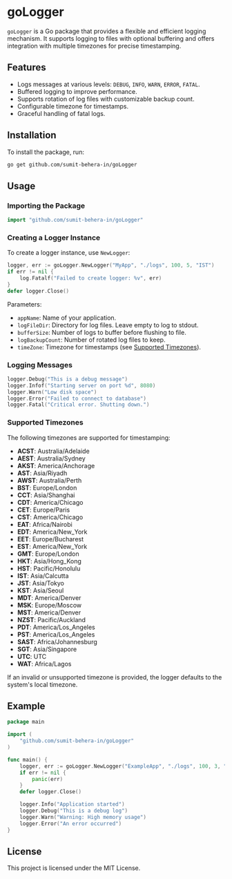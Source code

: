 # goLogger

`goLogger` is a Go package that provides a flexible and efficient logging mechanism. It supports logging to files with optional buffering and offers integration with multiple timezones for precise timestamping.

## Features

- Logs messages at various levels: `DEBUG`, `INFO`, `WARN`, `ERROR`, `FATAL`.
- Buffered logging to improve performance.
- Supports rotation of log files with customizable backup count.
- Configurable timezone for timestamps.
- Graceful handling of fatal logs.

## Installation

To install the package, run:
```bash
go get github.com/sumit-behera-in/goLogger
```

## Usage

### Importing the Package
```go
import "github.com/sumit-behera-in/goLogger"
```

### Creating a Logger Instance
To create a logger instance, use `NewLogger`:
```go
logger, err := goLogger.NewLogger("MyApp", "./logs", 100, 5, "IST")
if err != nil {
    log.Fatalf("Failed to create logger: %v", err)
}
defer logger.Close()
```

Parameters:
- `appName`: Name of your application.
- `logFileDir`: Directory for log files. Leave empty to log to stdout.
- `bufferSize`: Number of logs to buffer before flushing to file.
- `logBackupCount`: Number of rotated log files to keep.
- `timeZone`: Timezone for timestamps (see [Supported Timezones](#supported-timezones)).

### Logging Messages
```go
logger.Debug("This is a debug message")
logger.Infof("Starting server on port %d", 8080)
logger.Warn("Low disk space")
logger.Error("Failed to connect to database")
logger.Fatal("Critical error. Shutting down.")
```

### Supported Timezones
The following timezones are supported for timestamping:

- **ACST**: Australia/Adelaide
- **AEST**: Australia/Sydney
- **AKST**: America/Anchorage
- **AST**: Asia/Riyadh
- **AWST**: Australia/Perth
- **BST**: Europe/London
- **CCT**: Asia/Shanghai
- **CDT**: America/Chicago
- **CET**: Europe/Paris
- **CST**: America/Chicago
- **EAT**: Africa/Nairobi
- **EDT**: America/New_York
- **EET**: Europe/Bucharest
- **EST**: America/New_York
- **GMT**: Europe/London
- **HKT**: Asia/Hong_Kong
- **HST**: Pacific/Honolulu
- **IST**: Asia/Calcutta
- **JST**: Asia/Tokyo
- **KST**: Asia/Seoul
- **MDT**: America/Denver
- **MSK**: Europe/Moscow
- **MST**: America/Denver
- **NZST**: Pacific/Auckland
- **PDT**: America/Los_Angeles
- **PST**: America/Los_Angeles
- **SAST**: Africa/Johannesburg
- **SGT**: Asia/Singapore
- **UTC**: UTC
- **WAT**: Africa/Lagos

If an invalid or unsupported timezone is provided, the logger defaults to the system's local timezone.

## Example
```go
package main

import (
    "github.com/sumit-behera-in/goLogger"
)

func main() {
    logger, err := goLogger.NewLogger("ExampleApp", "./logs", 100, 3, "UTC")
    if err != nil {
        panic(err)
    }
    defer logger.Close()

    logger.Info("Application started")
    logger.Debug("This is a debug log")
    logger.Warn("Warning: High memory usage")
    logger.Error("An error occurred")
}
```

## License
This project is licensed under the MIT License.

